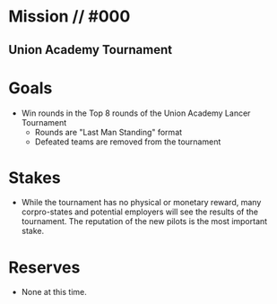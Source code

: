 # Mission // #000
## Union Academy Tournament
# Goals
- Win rounds in the Top 8 rounds of the Union Academy Lancer Tournament
  - Rounds are "Last Man Standing" format
  - Defeated teams are removed from the tournament

# Stakes
- While the tournament has no physical or monetary reward, many corpro-states and potential employers will see the results of the tournament. The reputation of the new pilots is the most important stake.

# Reserves
- None at this time.

